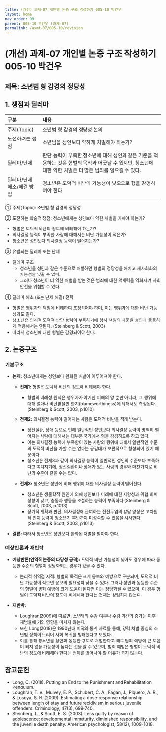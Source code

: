 ```yaml
---
title: (개선) 과제-07 개인별 논증 구조 작성하기 005-10 박건우
layout: home
nav_order: 99
parent: 005-10 박건우 (과제-07)
permalink: /asmt-07/005-10/revision
---
```


# (개선) 과제-07 개인별 논증 구조 작성하기 005-10 박건우 

## 제목: 소년범 형 감경의 정당성  

## 1. 쟁점과 딜레마  

| 구분 | 내용 |
|:---|:---|
| 주제(Topic) | 소년범 형 감경의 정당성 논의 |
| 도전하려는 쟁점 | 소년범을 성인보다 약하게 처벌해야 하는가? |
| 딜레마/난제 | 판단 능력이 부족한 청소년에 대해 성인과 같은 기준을 적용하는 것은 형벌의 목적과 어긋날 수 있지만, 청소년에 대한 약한 처벌은 더 많은 범죄를 일으킬 수 있다. |
| 딜레마/난제 해소/해결 방법 | 청소년은 도덕적 비난의 가능성이 낮으므로 형을 감경하여야 한다. |

① 주제(Topic): 소년범 형 감경의 정당성

② 도전하는 학술적 쟁점: 청소년에게는 성인보다 약한 처벌을 가해야 하는가?

- 형벌은 도덕적 비난의 정도에 비례해야 하는가?  
- 의사결정 능력이 부족한 사람에 대해서는 비난 가능성이 적은가?
- 청소년은 성인보다 의사결정 능력이 떨어지는가?

③ 유발되는 딜레마 또는 난제

- 딜레마 구조
  - 청소년을 성인과 같은 수준으로 처벌하면 형벌의 정당성을 해치고 재사회화의 가능성을 낮출 수 있다.
  - 그러나 청소년이 더 약한 처벌을 받는 것은 범죄에 대한 억제력을 약화시켜 사회 안전을 위협할 수 있다.

④ 딜레마 해소 (또는 난제 해결) 전략

- 형벌은 행위자의 책임에 비례하여 조정되어야 하며, 이는 행위자에 대한 비난 가능성과도 같다.
- 청소년은 인지적·도덕적 판단 능력이 부족하기에 형사 책임의 기준을 성인과 동등하게 적용해서는 안된다. (Steinberg & Scott, 2003)
- 따라서 청소년에 대한 형벌은 감경되어야 한다.


## 2. 논증구조  

### 기본구조  

- **논제:** 청소년에게는 성인보다 완화된 처벌이 이루어져야 한다. 
 
  - **전제1:** 형벌은 도덕적 비난의 정도에 비례해야 한다.  
    - 형벌의 비례성 원칙은 행위자가 야기한 피해의 양 뿐만 아니라, 그 행위에 대해 얼마나 비난받을만 한지(blameworthiness)에 의해서도 측정된다.(Steinberg & Scott, 2003, p.1010)  

  - **전제2:** 의사결정 능력이 떨어지는 사람은 도덕적 비난을 적게 받는다. 
    - 정신질환, 장애 등으로 인해 일반적인 성인보다 의사결정 능력이 명백히 떨어지는 사람에 대해서는 대부분 국가에서 형을 감경하도록 하고 있다.
    - 이는 의사결정 능력에 부족함이 있는 사람의 행위에 대해서 일반적인 수준의 도덕적 비난을 가할 수는 없다는 공감대가 보편적으로 형성되어 있기 때문이다.
    - 청소년은 전제3과 같이 의사결정 능력이 일반적인 성인의 수준보다 부족하다고 여겨지기에, 정신질환이나 장애가 있는 사람의 경우와 마찬가지로 비난의 수준이 같을 수는 없다.

  - **전제3:** 청소년은 성인에 비해 행위에 대한 의사결정 능력이 떨어진다.  
    - 청소년은 생물학적 원인에 의해 성인보다 미래에 대한 지향성과 위협 회피 성향이 낮고, 충동과 행동을 조절하는 능력이 부족하다.(Steinberg & Scott, 2003, p.1013)  
    - 장기적 계획과 판단, 의사결정에 관여하는 전전두엽의 발달 양상은 고차원적 인지 능력이 청소년기 후반까지 미성숙할 수 있음을 시사한다.(Steinberg & Scott, 2003, p.1013)

- **결론:** 따라서 청소년은 성인보다 완화된 처벌을 받아야 한다.  


### 예상반론과 재반박

- **예상반론(연역적 논증의 타당성 공격):** 도덕적 비난 가능성이 낮아도 경우에 따라 동등한 수준의 형벌이 정당화되는 경우가 있을 수 있다.
  - 논리적 취약점 지적: 형벌의 목적은 크게 응보와 예방으로 구분되며, 도덕적 비난 가능성이 적으면 응보의 필요성이 낮을 수 있다. 그러나 성인과 동등한 수준의 형벌이 범죄 예방에 크게 도움이 된다면 이는 정당화될 수 있으며, 이 경우 형벌이 도덕적 비난의 정도에 비례해야 한다는 전제는 성립하지 않는다.

- **재반박:** 
  - Loughran(2009)에 따르면, 소년범의 수감 여부나 수감 기간의 증가는 이후 재범률에 거의 영향을 미치지 않는다.
  - 또한 Long(2018)은 1990년대 미국의 통계 자료를 통해, 강력 처벌 중심의 소년범 정책이 도리어 사회 복귀를 방해했다고 보았다.
  - 이를 통해 청소년을 성인과 동등한 강도로 처벌한다고 해도 범죄 예방에 큰 도움이 되지 않을 가능성이 높다는 것을 알 수 있으며, 범죄 예방은 형벌이 도덕적 비난의 정도에 비례해야 한다는 전제를 벗어나야 할 이유가 되지 않는다.


## 참고문헌

- Long, C. (2018). Putting an End to the Punishment and Rehabilitation Pendulum.
- Loughran, T. A., Mulvey, E. P., Schubert, C. A., Fagan, J., Piquero, A. R., & Losoya, S. H. (2009). Estimating a dose‐response relationship between length of stay and future recidivism in serious juvenile offenders. Criminology, 47(3), 699-740.
- Steinberg, L., & Scott, E. S. (2003). Less guilty by reason of adolescence: developmental immaturity, diminished responsibility, and the juvenile death penalty. American psychologist, 58(12), 1009-1018.

